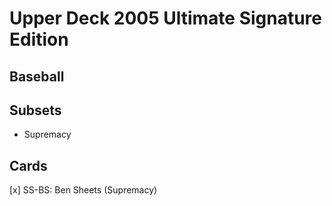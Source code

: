 # Upper Deck 2005 Ultimate Signature Edition
## Baseball

## Subsets

- Supremacy

## Cards

[x] SS-BS: Ben Sheets (Supremacy)
